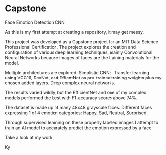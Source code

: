 # Capstone
Face Emotion Detection CNN

As this is my first attempt at creating a repository, it may get messy.

This project was developed as a Capstone project for an MIT Data Science Professional Certification.  The project explores the creation and configuration of various deep learning techniques, mainly Convolutional Neural Networks because images of faces are the training materials for the model.

Multiple architectures are explored.  Simplistic CNNs. Transfer learning using VGG16, ResNet, and EffientNet as pre-trained training weights plus my chosen added layers. Deep complex neural networks.

The results varied wildly, but the EfficientNet and one of my complex models performed the best with F1-accuracy scores above 74%.

The dataset is made up of many 48x48 grayscale faces.  Different faces expressing 1 of 4 emotion categories: Happy, Sad, Neutral, Surprised.  

Through supervised learning on these properly labeled images I attempt to train an AI model to accurately predict the emotion expressed by a face.

Take a look at my work, 

Ky
